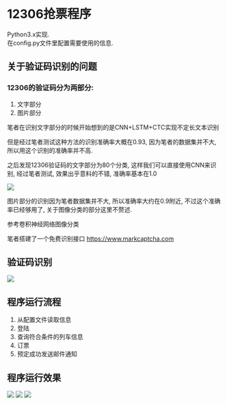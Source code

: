 # 12306抢票程序
Python3.x实现.<br>
在config.py文件里配置需要使用的信息.

## 关于验证码识别的问题
### 12306的验证码分为两部分:
1. 文字部分
2. 图片部分

  
笔者在识别文字部分的时候开始想到的是CNN+LSTM+CTC实现不定长文本识别

但是经过笔者测试这种方法的识别准确率大概在0.93, 因为笔者的数据集并不大, 所以用这个识别的准确率并不高.
    
之后发现12306验证码的文字部分为80个分类, 这样我们可以直接使用CNN来识别, 经过笔者测试, 效果出乎意料的不错, 准确率基本在1.0
    
<img src="https://github.com/wudinaonao/12306_grab_ticket/blob/master/use/captcha_text.png">

图片部分的识别因为笔者数据集并不大, 所以准确率大约在0.9附近, 不过这个准确率已经够用了, 关于图像分类的部分这里不赘述. 

参考卷积神经网络图像分类

笔者搭建了一个免费识别接口 https://www.markcaptcha.com


## 验证码识别
<img src="https://github.com/wudinaonao/12306_grab_ticket/blob/master/use/mark_captcha.png?raw=true">

## 程序运行流程
1. 从配置文件读取信息
2. 登陆
3. 查询符合条件的列车信息
4. 订票
5. 预定成功发送邮件通知

## 程序运行效果

<img src="https://github.com/wudinaonao/12306_grab_ticket/blob/master/use/run.png?raw=true">
<img src="https://github.com/wudinaonao/12306_grab_ticket/blob/master/use/result.png?raw=true">
<img src="https://github.com/wudinaonao/12306_grab_ticket/blob/master/use/email.png?raw=true">

